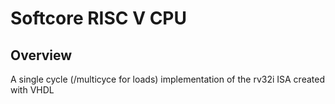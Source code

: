 # Softcore RISC V CPU

Overview
--------

A single cycle (/multicyce for loads) implementation of the rv32i ISA created
with VHDL
